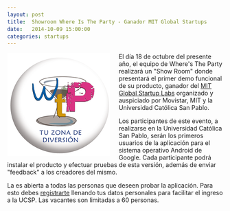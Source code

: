 ```yaml
---
layout: post
title:  Showroom Where Is The Party - Ganador MIT Global Startups
date:   2014-10-09 15:00:00
categories: startups
---
```


<img src="/img/logo-wtp.png"  width="240" style="float:left; margin-right: 20px;">

El día 18 de octubre del presente año, el equipo de Where's The Party
realizará un "Show Room" donde presentará el primer demo funcional de
su producto, ganador del [MIT Global Startup Labs][MIT-GSL] organizado
y auspiciado por Movistar, MIT y la Universidad Católica San Pablo. 

Los participantes de este evento, a realizarse en la Universidad
Católica San Pablo, serán los primeros usuarios de la aplicación para
el sistema operativo Android de Google. Cada participante podrá
instalar el producto y efectuar pruebas de esta versión, además de
enviar "feedback" a los creadores del mismo.

La es abierta a todas las personas que deseen probar la
aplicación. Para esto debes [registrarte][Registro]  llenando tus
datos personales para facilitar el ingreso a la UCSP. Las vacantes son
limitadas a 60 personas.

[Registro]: https://docs.google.com/forms/d/1jvK_XArt27dKS_AfUAMZSolJtNid3_T8IY_4w2wY6kk/viewform
[MIT-GSL]: http://gsl.mit.edu/program/peru-summer-2014/


